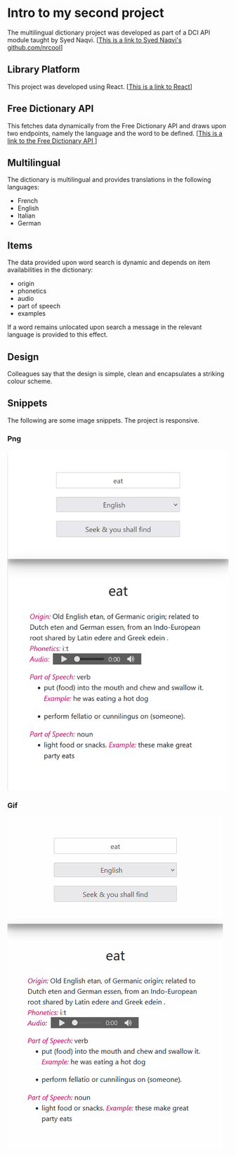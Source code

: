 # Intro to my second project

The multilingual dictionary project was developed as part of a DCI API module taught by Syed Naqvi. [[This is a link to Syed Naqvi's github.com/nrcool](https://github.com/nrcool)] 

## Library Platform

This project was developed using React. [[This is a link to React](https://reactjs.org/)]

## Free Dictionary API
This fetches data dynamically from the Free Dictionary API and draws upon two endpoints, namely the language and the word to be defined. [[This is a link to the Free Dictionary API ](https://dictionaryapi.dev/)]

## Multilingual

The dictionary is multilingual and provides translations in the following languages:

- French 
- English
- Italian
- German

## Items

The data provided upon word search is dynamic and depends on item availabilities in the dictionary: 

- origin
- phonetics
- audio
- part of speech
- examples

If a word remains unlocated upon search a message in the relevant language is provided to this effect.  

## Design

Colleagues say that the design is simple, clean and encapsulates a striking colour scheme. 

## Snippets

The following are some image snippets. The project is responsive.

### Png

![image info](./src/images/dc1.png)

### Gif

![image info](./src/images/Animation.gif)













